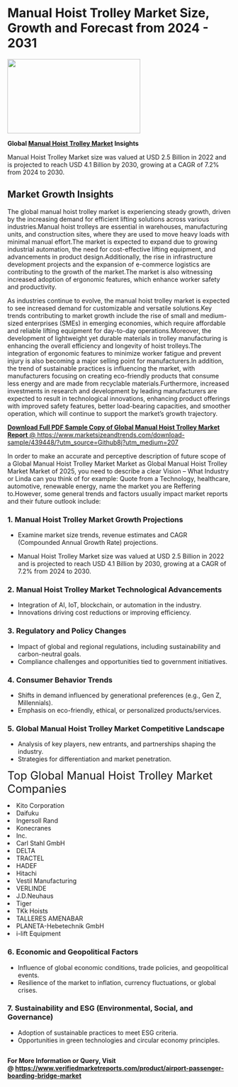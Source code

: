 <H1>Manual Hoist Trolley Market Size, Growth and Forecast from 2024 - 2031</H1><img class="aligncenter size-medium wp-image-584254" src="https://thirdeyenews.in/wp-content/uploads/2024/09/Global-Market-Research-300x168.jpeg" alt="" width="300" height="168" /><p><strong>Global&nbsp;<a href="https://www.marketsizeandtrends.com/download-sample/439448/?utm_source=Github8j?utm_medium=207">Manual Hoist Trolley Market</a> Insights</strong></p><p>Manual Hoist Trolley Market size was valued at USD 2.5 Billion in 2022 and is projected to reach USD 4.1 Billion by 2030, growing at a CAGR of 7.2% from 2024 to 2030.</p><p><h2>Market Growth Insights</h2> <p>The global manual hoist trolley market is experiencing steady growth, driven by the increasing demand for efficient lifting solutions across various industries.Manual hoist trolleys are essential in warehouses, manufacturing units, and construction sites, where they are used to move heavy loads with minimal manual effort.The market is expected to expand due to growing industrial automation, the need for cost-effective lifting equipment, and advancements in product design.Additionally, the rise in infrastructure development projects and the expansion of e-commerce logistics are contributing to the growth of the market.The market is also witnessing increased adoption of ergonomic features, which enhance worker safety and productivity.</p> <p><a href="https://example.com/download-sample"></a></p> <p>As industries continue to evolve, the manual hoist trolley market is expected to see increased demand for customizable and versatile solutions.Key trends contributing to market growth include the rise of small and medium-sized enterprises (SMEs) in emerging economies, which require affordable and reliable lifting equipment for day-to-day operations.Moreover, the development of lightweight yet durable materials in trolley manufacturing is enhancing the overall efficiency and longevity of hoist trolleys.The integration of ergonomic features to minimize worker fatigue and prevent injury is also becoming a major selling point for manufacturers.In addition, the trend of sustainable practices is influencing the market, with manufacturers focusing on creating eco-friendly products that consume less energy and are made from recyclable materials.Furthermore, increased investments in research and development by leading manufacturers are expected to result in technological innovations, enhancing product offerings with improved safety features, better load-bearing capacities, and smoother operation, which will continue to support the market’s growth trajectory.</p> <p><a href="https://example.com/get-more"></p><p><span class=""><strong>Download Full PDF Sample Copy of Global Manual Hoist Trolley Market Report</strong> @ <a href="https://www.marketsizeandtrends.com/download-sample/439448/?utm_source=Github8j?utm_medium=207" target="_blank">https://www.marketsizeandtrends.com/download-sample/439448/?utm_source=Github8j?utm_medium=207</a></span></p><p>In order to make an accurate and perceptive description of future scope of a Global&nbsp;Manual Hoist Trolley Market Market as Global&nbsp;Manual Hoist Trolley Market Market of 2025, you need to describe a clear Vision &ndash; What Industry or Linda can you think of for example: Quote from a Technology, healthcare, automotive, renewable energy, name the market you are Reffering to.However, some general trends and factors usually impact market reports and their future outlook include:</p><h3>1.&nbsp;<strong>Manual Hoist Trolley Market Growth Projections</strong></h3><ul><li>Examine market size trends, revenue estimates and CAGR (Compounded Annual Growth Rate) projections.</li><li><p>Manual Hoist Trolley Market size was valued at USD 2.5 Billion in 2022 and is projected to reach USD 4.1 Billion by 2030, growing at a CAGR of 7.2% from 2024 to 2030.</p></li></ul><h3>2.&nbsp;<strong>Manual Hoist Trolley Market Technological Advancements</strong></h3><ul><li>Integration of AI, IoT, blockchain, or automation in the industry.</li><li>Innovations driving cost reductions or improving efficiency.</li></ul><h3>3.&nbsp;<strong>Regulatory and Policy Changes</strong></h3><ul><li>Impact of global and regional regulations, including sustainability and carbon-neutral goals.</li><li>Compliance challenges and opportunities tied to government initiatives.</li></ul><h3>4.&nbsp;<strong>Consumer Behavior Trends</strong></h3><ul><li>Shifts in demand influenced by generational preferences (e.g., Gen Z, Millennials).</li><li>Emphasis on eco-friendly, ethical, or personalized products/services.</li></ul><h3>5.&nbsp;<strong>Global Manual Hoist Trolley Market Competitive Landscape</strong></h3><ul><li>Analysis of key players, new entrants, and partnerships shaping the industry.</li><li>Strategies for differentiation and market penetration.</li></ul><p data-pm-slice="1 1 []"><span style="color: inherit; font-family: inherit; font-size: 25px;">Top Global Manual Hoist Trolley Market Companies</span></p><div class="" data-test-id=""><p><li>Kito Corporation</li><li> Daifuku</li><li> Ingersoll Rand</li><li> Konecranes</li><li> Inc.</li><li> Carl Stahl GmbH</li><li> DELTA</li><li> TRACTEL</li><li> HADEF</li><li> Hitachi</li><li> Vestil Manufacturing</li><li> VERLINDE</li><li> J.D.Neuhaus</li><li> Tiger</li><li> TKk Hoists</li><li> TALLERES AMENABAR</li><li> PLANETA-Hebetechnik GmbH</li><li> i-lift Equipment</li></p></div><h3>6.&nbsp;<strong>Economic and Geopolitical Factors</strong></h3><ul><li>Influence of global economic conditions, trade policies, and geopolitical events.</li><li>Resilience of the market to inflation, currency fluctuations, or global crises.</li></ul><h3>7.&nbsp;<strong>Sustainability and ESG (Environmental, Social, and Governance)</strong></h3><ul><li>Adoption of sustainable practices to meet ESG criteria.</li><li>Opportunities in green technologies and circular economy principles.</li></ul><h2><strong style="font-size: 14px;">For More Information or Query, Visit @&nbsp;</strong><a style="background-color: #ffffff; font-size: 14px;" href="https://www.marketsizeandtrends.com/report/manual-hoist-trolley-market/" target="_blank">https://www.verifiedmarketreports.com/product/airport-passenger-boarding-bridge-market</a></h2>
